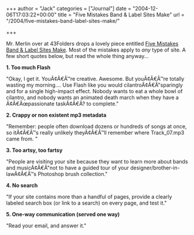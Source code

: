 +++
author = "Jack"
categories = ["Journal"]
date = "2004-12-06T17:03:22+00:00"
title = "Five Mistakes Band & Label Sites Make"
url = "/2004/five-mistakes-band-label-sites-make/"

+++

Mr. Merlin over at 43Folders drops a lovely piece entitled [Five Mistakes Band & Label Sites Make][1]. Most of the mistakes apply to _any_ type of site. A few short quotes below, but read the whole thing anyway&#8230;

**1. Too much Flash**

"Okay, I get it. You&#195;&#162;&#194;&#8364;&#194;&#8482;re creative. Awesome. But you&#195;&#162;&#194;&#8364;&#194;&#8482;re totally wasting my morning&#8230;. Use Flash like you would cilantro&#195;&#162;&#194;&#8364;&#194;"sparingly and for a single high-impact effect. Nobody wants to eat a whole bowl of cilantro, and nobody wants an animated death march when they have a &#195;&#162;&#194;&#8364;&#194;&#339;passionate task&#195;&#162;&#194;&#8364;&#194;? to complete."

**2. Crappy or non existent mp3 metadata**

"Remember: people often download dozens or hundreds of songs at once, so it&#195;&#162;&#194;&#8364;&#194;&#8482;s really unlikely they&#195;&#162;&#194;&#8364;&#194;&#8482;ll remember where Track_07.mp3 came from. "

**3. Too artsy, too fartsy**

"People are visiting your site because they want to learn more about bands and music&#195;&#162;&#194;&#8364;&#194;"not to have a guided tour of your designer/brother-in-law&#195;&#162;&#194;&#8364;&#194;&#8482;s Photoshop brush collection."

**4. No search**

"If your site contains more than a handful of pages, provide a clearly labeled search box (or link to a search) on every page, and test it."

**5. One-way communication (served one way)**

"Read your email, and answer it."

 [1]: http://www.43folders.com/2004/12/five_mistakes_b.html